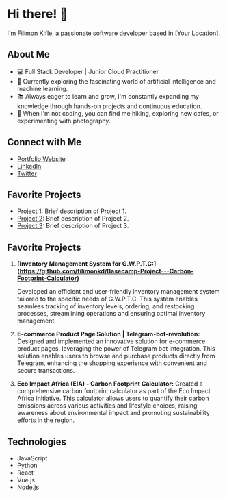 # Hi there! 👋

I'm Filimon Kifle, a passionate software developer based in [Your Location]. 

## About Me
- 💻 Full Stack Developer | Junior Cloud Practitioner
- 🌱 Currently exploring the fascinating world of artificial intelligence and machine learning.
- 📚 Always eager to learn and grow, I'm constantly expanding my knowledge through hands-on projects and continuous education.
- 🎨 When I'm not coding, you can find me hiking, exploring new cafes, or experimenting with photography.

## Connect with Me
- [Portfolio Website](https://filimonportfolio.netlify.app/)
- [LinkedIn](https://www.linkedin.com/in/filimonkd)
- [Twitter](https://twitter.com/filimonkd)

## Favorite Projects
- [Project 1](link-to-project-1): Brief description of Project 1.
- [Project 2](link-to-project-2): Brief description of Project 2.
- [Project 3](link-to-project-3): Brief description of Project 3.

## Favorite Projects

1. **[Inventory Management System for G.W.P.T.C:] (https://github.com/filimonkd/Basecamp-Project---Carbon-Footprint-Calculator)**
    
   Developed an efficient and user-friendly inventory management system tailored to the specific needs of G.W.P.T.C. This system enables seamless tracking of inventory levels, ordering, and restocking processes, streamlining operations and ensuring optimal inventory management.

2. **E-commerce Product Page Solution | Telegram-bot-revolution:**
   Designed and implemented an innovative solution for e-commerce product pages, leveraging the power of Telegram bot integration. This solution enables users to browse and purchase products directly from Telegram, enhancing the shopping experience with convenient and secure transactions.

3. **Eco Impact Africa (EIA) - Carbon Footprint Calculator:**
   Created a comprehensive carbon footprint calculator as part of the Eco Impact Africa initiative. This calculator allows users to quantify their carbon emissions across various activities and lifestyle choices, raising awareness about environmental impact and promoting sustainability efforts in the region.


## Technologies
- JavaScript
- Python
- React
- Vue.js
- Node.js
